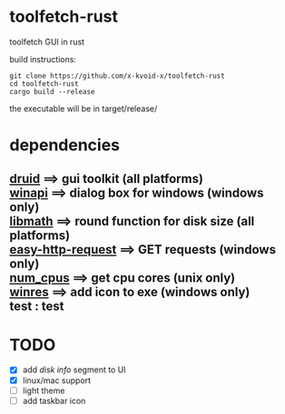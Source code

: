 # toolfetch-rust
toolfetch GUI in rust

build instructions:  
```
git clone https://github.com/x-kvoid-x/toolfetch-rust
cd toolfetch-rust
cargo build --release
```
the executable will be in target/release/  

# dependencies
[**druid**](https://docs.rs/num_cpus/latest/num_cpus/index.html)            ==> gui toolkit                  (all platforms)  
[**winapi**](https://docs.rs/winapi/0.3.9/winapi/)             ==> dialog box for windows       (windows only)  
[**libmath**](https://docs.rs/libmath/0.2.1/math/)            ==> round function for disk size (all platforms)  
[**easy-http-request**](https://docs.rs/easy-http-request/0.2.12/easy_http_request/)  ==> GET requests                 (windows only)  
[**num_cpus**](https://docs.rs/num_cpus/1.13.1/num_cpus/)           ==> get cpu cores                (unix only)  
[**winres**](https://docs.rs/winres/0.1.12/winres/)             ==> add icon to exe              (windows only)  
test
: test
---  
# TODO  
- [x] add *disk info* segment to UI  
- [x] linux/mac support
- [ ] light theme
- [ ] add taskbar icon
